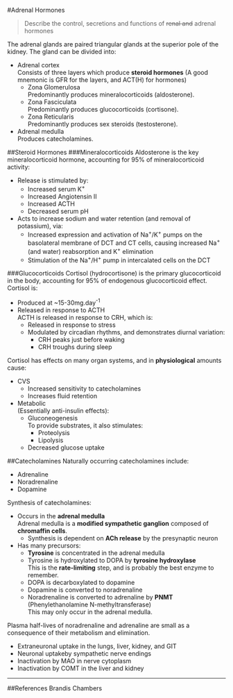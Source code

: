 #Adrenal Hormones
> Describe the control, secretions and functions of ~~renal and~~ adrenal hormones

The adrenal glands are paired triangular glands at the superior pole of the kidney. The gland can be divided into:
* Adrenal cortex  
Consists of three layers which produce **steroid hormones** (A good mnemonic is GFR for the layers, and ACT(H) for hormones)
    * Zona Glomerulosa  
    Predominantly produces mineralocorticoids (aldosterone).
    * Zona Fasciculata  
    Predominantly produces glucocorticoids (cortisone).
    * Zona Reticularis  
    Predominantly produces sex steroids (testosterone).
* Adrenal medulla  
Produces catecholamines.

##Steroid Hormones
###Mineralocorticoids
Aldosterone is the key mineralocorticoid hormone, accounting for 95% of mineralocorticoid activity:
* Release is stimulated by:
    * Increased serum K<sup>+</sup>
    * Increased Angiotensin II
    * Increased ACTH
    * Decreased serum pH
* Acts to increase sodium and water retention (and removal of potassium), via:
    * Increased expression and activation of Na<sup>+</sup>/K<sup>+</sup> pumps on the basolateral membrane of DCT and CT cells, causing increased Na<sup>+</sup> (and water) reabsorption and K<sup>+</sup> elimination
    * Stimulation of the Na<sup>+</sup>/H<sup>+</sup> pump in intercalated cells on the DCT

###Glucocorticoids
Cortisol (hydrocortisone) is the primary glucocorticoid in the body, accounting for 95% of endogenous glucocorticoid effect. Cortisol is:
* Produced at ~15-30mg.day<sup>-1</sup>
* Released in response to ACTH  
ACTH is released in response to CRH, which is:
    * Released in response to stress
    * Modulated by circadian rhythms, and demonstrates diurnal variation:
        * CRH peaks just before waking
        * CRH troughs during sleep

Cortisol has effects on many organ systems, and in **physiological** amounts cause:
* CVS
    * Increased sensitivity to catecholamines
    * Increases fluid retention
* Metabolic  
(Essentially anti-insulin effects):
    * Gluconeogenesis  
    To provide substrates, it also stimulates:
        * Proteolysis
        * Lipolysis
    * Decreased glucose uptake

##Catecholamines
Naturally occurring catecholamines include:
* Adrenaline
* Noradrenaline
* Dopamine

Synthesis of catecholamines:
* Occurs in the **adrenal medulla**  
Adrenal medulla is a **modified sympathetic ganglion** composed of **chromaffin cells**.
    * Synthesis is dependent on **ACh release** by the presynaptic neuron
* Has many precursors:
  * **Tyrosine** is concentrated in the adrenal medulla
  * Tyrosine is hydroxylated to DOPA by **tyrosine hydroxylase**  
  This is the **rate-limiting** step, and is probably the best enzyme to remember.
  * DOPA is decarboxylated to dopamine
  * Dopamine is converted to noradrenaline
  * Noradrenaline is converted to adrenaline by **PNMT** (Phenylethanolamine N-methyltransferase)  
  This may only occur in the adrenal medulla.

Plasma half-lives of noradrenaline and adrenaline are small as a consequence of their metabolism and elimination.

* Extraneuronal uptake in the lungs, liver, kidney, and GIT
* Neuronal uptakeby sympathetic nerve endings
* Inactivation by MAO in nerve cytoplasm
* Inactivation by COMT in the liver and kidney


---
##References
Brandis
Chambers
